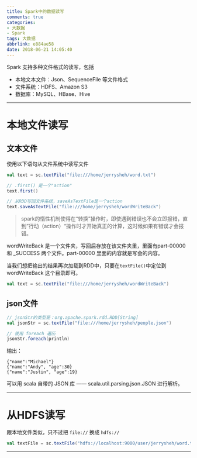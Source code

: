 ```yaml
---
title: Spark中的数据读写
comments: true
categories:
- 大数据
- Spark
tags: 大数据
abbrlink: e884ae58
date: 2018-06-21 14:05:40
---
```



Spark 支持多种文件格式的读写，包括

- 本地文本文件：Json、SequenceFile 等文件格式
- 文件系统：HDFS、Amazon S3
- 数据库：MySQL、HBase、Hive

---

# 本地文件读写

## 文本文件

使用以下语句从文件系统中读写文件

```scala
val text = sc.textFile("file:///home/jerrysheh/word.txt")

// .first() 是一个"action"
text.first()

// 从RDD写回文件系统，saveAsTextFile是一个action
text.saveAsTextFile("file:///home/jerrysheh/wordWriteBack")
```

> spark的惰性机制使得在“转换”操作时，即使遇到错误也不会立即报错，直到”行动（action）“操作时才开始真正的计算，这时候如果有错误才会报错。


wordWriteBack 是一个文件夹，写回后存放在该文件夹里，里面有part-00000 和 \_SUCCESS 两个文件。part-00000 里面的内容就是写会的内容。

当我们想把输出的结果再次加载到RDD中，只要在`textFile()`中定位到 wordWriteBack 这个目录即可。

```scala
val text = sc.textFile("file:///home/jerrysheh/wordWriteBack")
```

## json文件

```scala
// jsonStr的类型是：org.apache.spark.rdd.RDD[String]
val jsonStr = sc.textFile("file:///home/jerrysheh/people.json")

// 使用 foreach 遍历
jsonStr.foreach(println)
```

输出：
```
{"name":"Michael"}
{"name":"Andy", "age":30}
{"name":"Justin", "age":19}
```

可以用 scala 自带的 JSON 库 —— scala.util.parsing.json.JSON 进行解析。

---

# 从HDFS读写

跟本地文件类似，只不过把 `file://` 换成 `hdfs://`

```scala
val textFile = sc.textFile("hdfs://localhost:9000/user/jerrysheh/word.txt")
```

---
